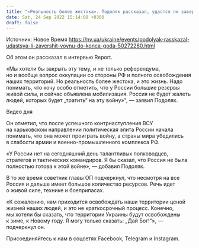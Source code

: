 ```yaml
---
title: "«Реальность более жестока». Подоляк рассказал, удастся ли завершить войну до конца года"
date: Sat, 24 Sep 2022 15:14:00 +0300
draft: false
---
```

Источник: Новое Время https://nv.ua/ukraine/events/podolyak-rasskazal-udastsya-li-zavershit-voynu-do-konca-goda-50272260.html


Об этом он рассказал в интервью Report.

«Мы хотели бы закрыть эту тему, и не только референдума, но и вообще вопрос оккупации со стороны РФ и полного освобождения наших территорий. Но реальность более жестока, и это жизнь. Надо понимать, что хочу особо отметить, что у России большие резервы живой силы, и сейчас объявлена мобилизация. Россия не будет жалеть людей, которых будет „тратить“ на эту войну»", — заявил Подоляк.

 Видео дня   

Он отметил, что после успешного контрнаступления ВСУ на харьковском направлении политическая элита России начала понимать, что она может проиграть войну, а страны мира убедились в слабости армии и военно-промышленного комплекса РФ.

«У России нет на сегодняшний день талантливых полководцев, стратегов и тактических командиров. Я бы сказал, что Россия не была полностью готова к этой войне», — добавил Подоляк.

В то же время советник главы ОП подчеркнул, что несмотря на все Россия и дальше имеет большое количество ресурсов. Речь идет о живой силе, технике и боеприпасах.

«К сожалению, нам приходится освобождать наши территории ценой жизней наших людей, и это не краткосрочный процесс. Конечно, мы хотели бы сказать, что территории Украины будут освобождены к зиме, к Новому году. Я могу только сказать: „Дай Бог!“», — подчеркнул он.

Присоединяйтесь к нам в соцсетях Facebook, Telegram и Instagram.
